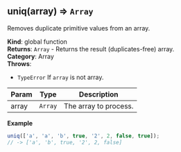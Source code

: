 <a name="uniq"></a>

## uniq(array) ⇒ <code>Array</code>
Removes duplicate primitive values from an array.

**Kind**: global function  
**Returns**: <code>Array</code> - Returns the result (duplicates-free) array.  
**Category**: Array  
**Throws**:

- <code>TypeError</code> If `array` is not array.


| Param | Type | Description |
| --- | --- | --- |
| array | <code>Array</code> | The array to process. |

**Example**  
```js
uniq(['a', 'a', 'b', true, '2', 2, false, true]);// -> ['a', 'b', true, '2', 2, false]
```
